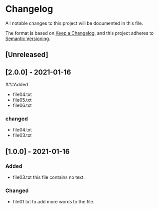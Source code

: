 # Changelog
All notable changes to this project will be documented in this file.


The format is based on [Keep a Changelog](https://keepachangelog.com/en/1.0.0/),
and this project adheres to [Semantic Versioning](https://semver.org/spec/v2.0.0.html).


## [Unreleased]


## [2.0.0] - 2021-01-16
###Added
- file04.txt 
- file05.txt
- file06.txt

### changed
- file04.txt
- file03.txt




## [1.0.0] - 2021-01-16
### Added
- file03.txt this file contains no text.

### Changed
- file01.txt to add more words to the file.
